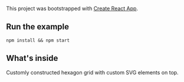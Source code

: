 This project was bootstrapped with [Create React App](https://github.com/facebookincubator/create-react-app).

## Run the example

```shell
npm install && npm start
```

## What's inside

Customly constructed hexagon grid with custom SVG elements on top.
